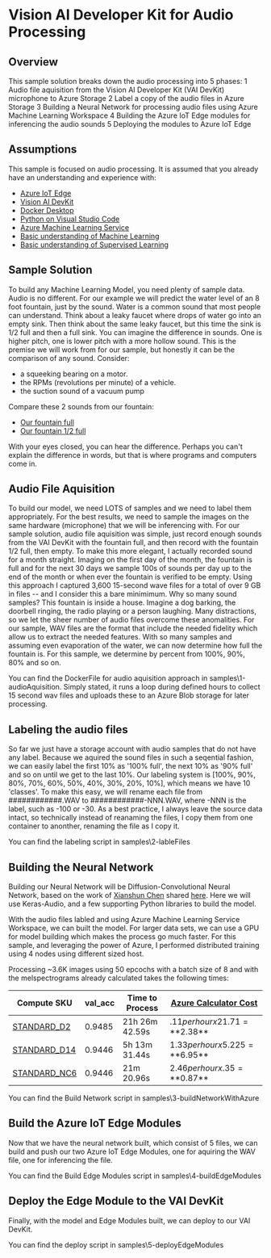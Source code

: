 # Vision AI Developer Kit for Audio Processing

## Overview

This sample solution breaks down the audio processing into 5 phases:
1 Audio file aquisition from the Vision AI Developer Kit (VAI DevKit) microphone to Azure Storage
2 Label a copy of the audio files in Azure Storage
3 Building a Neural Network for processing audio files using Azure Machine Learning Workspace
4 Building the Azure IoT Edge modules for inferencing the audio sounds
5 Deploying the modules to Azure IoT Edge

## Assumptions

This sample is focused on audio processing.  It is assumed that you already have an understanding and experience with:
* [Azure IoT Edge](https://docs.microsoft.com/en-us/azure/iot-edge/quickstart)
* [Vision AI DevKit](https://azure.github.io/Vision-AI-DevKit-Pages/docs/Get_Started/)
* [Docker Desktop](http://www.docker.com)
* [Python on Visual Studio Code](https://code.visualstudio.com/docs/languages/python)
* [Azure Machine Learning Service](https://docs.microsoft.com/en-us/azure/machine-learning/service/)
* [Basic understanding of Machine Learning](https://en.wikipedia.org/wiki/Machine_learning)
* [Basic understanding of Supervised Learning](https://en.wikipedia.org/wiki/Supervised_learning)

## Sample Solution

To build any Machine Learning Model, you need plenty of sample data.  Audio is no different.  For our example we will predict the water level of an 8 foot fountain, just by the sound.  Water is a common sound that most people can understand.  Think about a leaky faucet where drops of water go into an empty sink.  Then think about the same leaky faucet, but this time the sink is 1/2 full and then a full sink.  You can imagine the difference in sounds.  One is higher pitch, one is lower pitch with a more hollow sound.  This is the premise we will work from for our sample, but honestly it can be the comparison of any sound.  Consider:
* a squeeking bearing on a motor.
* the RPMs (revolutions per minute) of a vehicle.  
* the suction sound of a vacuum pump

Compare these 2 sounds from our fountain:
* [Our fountain full](https://github.com/ksaye/IoTDemonstrations/blob/master/audioWave/201805211827-fountain.wav?raw=true)
* [Our fountain 1/2 full](https://github.com/ksaye/IoTDemonstrations/blob/master/audioWave/201806151709-fountain%20(1550).wav?raw=true)

With your eyes closed, you can hear the difference.  Perhaps you can't explain the difference in words, but that is where programs and computers come in.

## Audio File Aquisition

To build our model, we need LOTS of samples and we need to label them appropriately.  For the best results, we need to sample the images on the same hardware (microphone) that we will be inferencing with.  For our sample solution, audio file aquisition was simple, just record enough sounds from the VAI DevKit with the fountain full, and then record with the fountain 1/2 full, then empty.  To make this more elegant, I actually recorded sound for a month straight.  Imaging on the first day of the month, the fountain is full and for the next 30 days we sample 100s of sounds per day up to the end of the month or when ever the fountain is verified to be empty.  Using this approach I captured 3,600 15-second wave files for a total of over 9 GB in files -- and I consider this a bare minimimum.  Why so many sound samples?  This fountain is inside a house.  Imagine a dog barking, the doorbell ringing, the radio playing or a person laughing.  Many distractions, so we let the sheer number of audio files overcome these anomalities.  For our sample, WAV files are the format that include the needed fidelity which allow us to extract the needed features.  With so many samples and assuming even evaporation of the water, we can now determine how full the fountain is.  For this sample, we determine by percent from 100%, 90%, 80% and so on. 

You can find the DockerFile for audio aquisition approach in samples\1-audioAquisition.  Simply stated, it runs a loop during defined hours to collect 15 second wav files and uploads these to an Azure Blob storage for later processing.

## Labeling the audio files

So far we just have a storage account with audio samples that do not have any label.  Because we aquired the sound files in such a seqential fashion, we can easily label the first 10% as '100% full', the next 10% as '90% full' and so on until we get to the last 10%.  Our labeling system is [100%, 90%, 80%, 70%, 60%, 50%, 40%, 30%, 20%, 10%], which means we have 10 'classes'.  To make this easy, we will rename each file from ############.WAV to ############-NNN.WAV, where -NNN is the label, such as -100 or -30.  As a best practice, I always leave the source data intact, so technically instead of reanaming the files, I copy them from one container to anonther, renaming the file as I copy it.

You can find the labeling script in samples\2-lableFiles

## Building the Neural Network

Building our Neural Network will be Diffusion-Convolutional Neural Network, based on the work of [Xianshun Chen](https://github.com/chen0040) shared [here](https://github.com/chen0040/keras-audio).  Here we will use Keras-Audio, and a few supporting Python libraries to build the model.

With the audio files labled and using Azure Machine Learning Service Workspace, we can built the model.  For larger data sets, we can use a GPU for model building which makes the process go much faster.  For this sample, and leveraging the power of Azure, I performed distributed training using 4 nodes using different sized host.

Processing ~3.6K images using 50 epcochs with a batch size of 8 and with the melspectrograms already calculated takes the following times:

Compute SKU | val_acc | Time to Process | [Azure Calculator Cost](https://azure.microsoft.com/en-us/pricing/calculator/)
----------- | -------- | --------------- | ------------
[STANDARD_D2](https://docs.microsoft.com/en-us/azure/virtual-machines/windows/sizes-previous-gen#older-generations-of-virtual-machine-sizes) | 0.9485 | 21h 26m 42.59s | $.11 per hour x 21.71 = **$2.38**
[STANDARD_D14](https://docs.microsoft.com/en-us/azure/virtual-machines/windows/sizes-previous-gen#older-generations-of-virtual-machine-sizes) | 0.9446 | 5h 13m 31.44s | $1.33 per hour x 5.225 = **$6.95**
[STANDARD_NC6](https://docs.microsoft.com/en-us/azure/virtual-machines/windows/sizes-gpu#nc-series) | 0.9446 | 21m 20.96s | $2.46 per hour x .35 = **$0.87**

You can find the Build Network script in samples\3-buildNetworkWithAzure

## Build the Azure IoT Edge Modules

Now that we have the neural network built, which consist of 5 files, we can build and push our two Azure IoT Edge Modules, one for aquiring the WAV file, one for inferencing the file.

You can find the Build Edge Modules script in samples\4-buildEdgeModules

## Deploy the Edge Module to the VAI DevKit

Finally, with the model and Edge Modules built, we can deploy to our VAI DevKit.

You can find the deploy script in samples\5-deployEdgeModules
